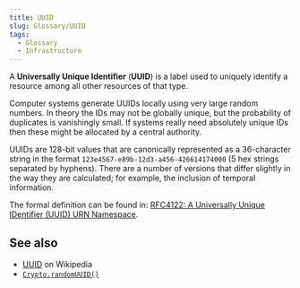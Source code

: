 ```yaml
---
title: UUID
slug: Glossary/UUID
tags:
  - Glossary
  - Infrastructure
---
```

A **Universally Unique Identifier** (**UUID**) is a label used to uniquely identify a resource among all other resources of that type.

Computer systems generate UUIDs locally using very large random numbers.
In theory the IDs may not be globally unique, but the probability of duplicates is vanishingly small.
If systems really need absolutely unique IDs then these might be allocated by a central authority.

UUIDs are 128-bit values that are canonically represented as a 36-character string in the format `123e4567-e89b-12d3-a456-426614174000` (5 hex strings separated by hyphens).
There are a number of versions that differ slightly in the way they are calculated; for example, the inclusion of temporal information.

The formal definition can be found in: [RFC4122: A Universally Unique IDentifier (UUID) URN Namespace](https://www.rfc-editor.org/rfc/rfc4122).

## See also

- [UUID](https://en.wikipedia.org/wiki/UUID) on Wikipedia
- [`Crypto.randomUUID()`](/en-US/docs/Web/API/Crypto/randomUUID)
